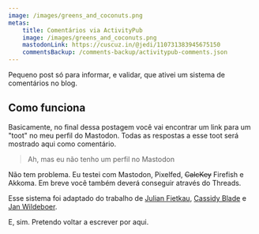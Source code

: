 ```yaml
---
image: /images/greens_and_coconuts.png
metas:
    title: Comentários via ActivityPub
    image: /images/greens_and_coconuts.png
    mastodonLink: https://cuscuz.in/@jedi/110731383945675150
    commentsBackup: /comments-backup/activitypub-comments.json
---
```


Pequeno post só para informar, e validar, que ativei um sistema de comentários
no blog.

## Como funciona

Basicamente, no final dessa postagem você vai encontrar um link para um "toot"
no meu perfil do Mastodon. Todas as respostas a esse toot será mostrado aqui
como comentário.

> Ah, mas eu não tenho um perfil no Mastodon

Não tem problema. Eu testei com Mastodon, Pixelfed, ~~CalcKey~~ Firefish e
Akkoma. Em breve você também deverá conseguir através do Threads.

Esse sistema foi adaptado do trabalho de
[Julian Fietkau](https://fietkau.blog/2023/another_blog_resurrection_fediverse_new_comment_system),
[Cassidy Blade](https://mastodon.blaede.family/@cassidy/110623574992080570) e
[Jan Wildeboer](https://jan.wildeboer.net/2023/02/Jekyll-Mastodon-Comments/).

E, sim. Pretendo voltar a escrever por aqui.
